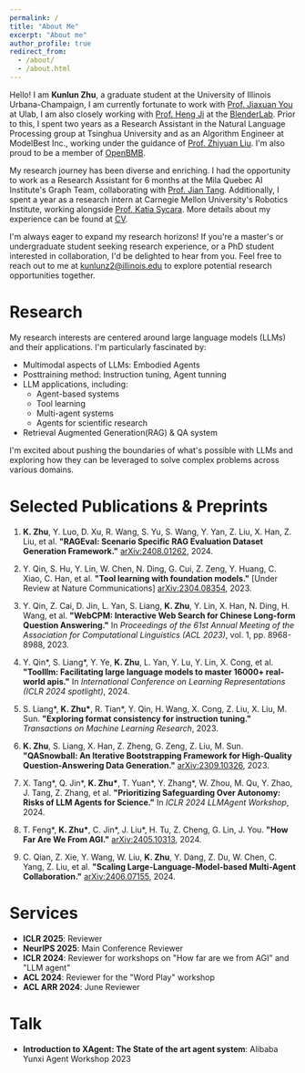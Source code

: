 ```yaml
---
permalink: /
title: "About Me"
excerpt: "About me"
author_profile: true
redirect_from: 
  - /about/
  - /about.html
---
```


Hello! I am **Kunlun Zhu**, a graduate student at the University of Illinois Urbana-Champaign, I am currently fortunate to work with [Prof. Jiaxuan You](https://cs.stanford.edu/people/jiaxuan/) at Ulab, I am also closely working with [Prof. Heng Ji](https://blender.cs.illinois.edu/hengji.html) at the [BlenderLab](https://blender.cs.illinois.edu/index.html). Prior to this, I spent two years as a Research Assistant in the Natural Language Processing group at Tsinghua University and as an Algorithm Engineer at ModelBest Inc., working under the guidance of [Prof. Zhiyuan Liu](https://lzy.thunlp.org/). I'm also proud to be a member of [OpenBMB](https://www.openbmb.cn/en/about-us).

My research journey has been diverse and enriching. I had the opportunity to work as a Research Assistant for 6 months at the Mila Quebec AI Institute's Graph Team, collaborating with [Prof. Jian Tang](https://jian-tang.com/). Additionally, I spent a year as a research intern at Carnegie Mellon University's Robotics Institute, working alongside [Prof. Katia Sycara](https://www.cs.cmu.edu/~sycara/). More details about my experience can be found at [CV](https://github.com/Kunlun-Zhu/Kunlun-Zhu/blob/main/Kunlun_Zhu_Resume_24_08_29.pdf).

I'm always eager to expand my research horizons! If you're a master's or undergraduate student seeking research experience, or a PhD student interested in collaboration, I'd be delighted to hear from you. Feel free to reach out to me at <kunlunz2@illinois.edu> to explore potential research opportunities together.

Research
======
My research interests are centered around large language models (LLMs) and their applications. I'm particularly fascinated by:

- Multimodal aspects of LLMs: Embodied Agents
- Posttraining method: Instruction tuning, Agent tunning
- LLM applications, including:
  - Agent-based systems
  - Tool learning
  - Multi-agent systems
  - Agents for scientific research
- Retrieval Augmented Generation(RAG) & QA system

I'm excited about pushing the boundaries of what's possible with LLMs and exploring how they can be leveraged to solve complex problems across various domains.

Selected Publications & Preprints
======
1. **K. Zhu**, Y. Luo, D. Xu, R. Wang, S. Yu, S. Wang, Y. Yan, Z. Liu, X. Han, Z. Liu, et al. **"RAGEval: Scenario Specific RAG Evaluation Dataset Generation Framework."** [arXiv:2408.01262](https://arxiv.org/abs/2408.01262), 2024.
2. Y. Qin, S. Hu, Y. Lin, W. Chen, N. Ding, G. Cui, Z. Zeng, Y. Huang, C. Xiao, C. Han, et al. **"Tool learning with foundation models."** [Under Review at Nature Communications] [arXiv:2304.08354](https://arxiv.org/abs/2304.08354), 2023.

3. Y. Qin, Z. Cai, D. Jin, L. Yan, S. Liang, **K. Zhu**, Y. Lin, X. Han, N. Ding, H. Wang, et al. **"WebCPM: Interactive Web Search for Chinese Long-form Question Answering."** In *Proceedings of the 61st Annual Meeting of the Association for Computational Linguistics (ACL 2023)*, vol. 1, pp. 8968-8988, 2023.

4. Y. Qin*, S. Liang*, Y. Ye, **K. Zhu**, L. Yan, Y. Lu, Y. Lin, X. Cong, et al. **"Toolllm: Facilitating large language models to master 16000+ real-world apis."** In *International Conference on Learning Representations (ICLR 2024 spotlight)*, 2024.

5. S. Liang\*, **K. Zhu\***, R. Tian\*, Y. Qin, H. Wang, X. Cong, Z. Liu, X. Liu, M. Sun. **"Exploring format consistency for instruction tuning."** *Transactions on Machine Learning Research*, 2023.

6. **K. Zhu**, S. Liang, X. Han, Z. Zheng, G. Zeng, Z. Liu, M. Sun. **"QASnowball: An Iterative Bootstrapping Framework for High-Quality Question-Answering Data Generation."** [arXiv:2309.10326](https://arxiv.org/abs/2309.10326), 2023.

7. X. Tang\*, Q. Jin\*, **K. Zhu\***, T. Yuan\*, Y. Zhang\*, W. Zhou, M. Qu, Y. Zhao, J. Tang, Z. Zhang, et al. **"Prioritizing Safeguarding Over Autonomy: Risks of LLM Agents for Science."** In *ICLR 2024 LLMAgent Workshop*, 2024.

8. T. Feng\*, **K. Zhu\***, C. Jin\*, J. Liu\*, H. Tu, Z. Cheng, G. Lin, J. You. **"How Far Are We From AGI."** [arXiv:2405.10313](https://arxiv.org/abs/2405.10313), 2024.

9. C. Qian, Z. Xie, Y. Wang, W. Liu, **K. Zhu**, Y. Dang, Z. Du, W. Chen, C. Yang, Z. Liu, et al. **"Scaling Large-Language-Model-based Multi-Agent Collaboration."** [arXiv:2406.07155](https://arxiv.org/abs/2406.07155), 2024.

Services
======

- **ICLR 2025**: Reviewer
- **NeurIPS 2025**: Main Conference Reviewer
- **ICLR 2024**: Reviewer for workshops on "How far are we from AGI" and "LLM agent"
- **ACL 2024**: Reviewer for the "Word Play" workshop
- **ACL ARR 2024**: June Reviewer

Talk
======
- **Introduction to XAgent: The State of the art agent system**: Alibaba Yunxi Agent Workshop 2023

